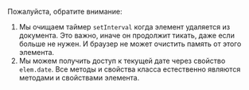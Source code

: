 
Пожалуйста, обратите внимание:
1. Мы очищаем таймер `setInterval` когда элемент удаляется из документа. Это важно, иначе он продолжит тикать, даже если больше не нужен. И браузер не может очистить память от этого элемента.
2. Мы можем получить доступ к текущей дате через свойство `elem.date`. Все методы и свойства класса естественно являются методами и свойствами элемента.
